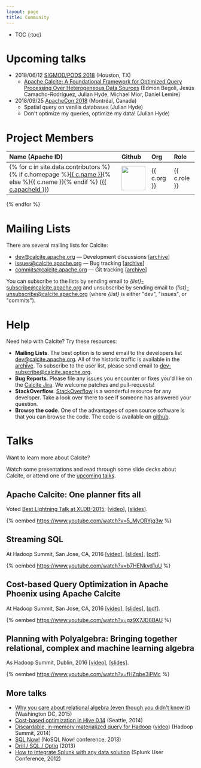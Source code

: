 ```yaml
---
layout: page
title: Community
---
```

<!--
{% comment %}
Licensed to the Apache Software Foundation (ASF) under one or more
contributor license agreements.  See the NOTICE file distributed with
this work for additional information regarding copyright ownership.
The ASF licenses this file to you under the Apache License, Version 2.0
(the "License"); you may not use this file except in compliance with
the License.  You may obtain a copy of the License at

http://www.apache.org/licenses/LICENSE-2.0

Unless required by applicable law or agreed to in writing, software
distributed under the License is distributed on an "AS IS" BASIS,
WITHOUT WARRANTIES OR CONDITIONS OF ANY KIND, either express or implied.
See the License for the specific language governing permissions and
limitations under the License.
{% endcomment %}
-->

* TOC
{:toc}

# Upcoming talks

* 2018/06/12 [SIGMOD/PODS 2018](https://sigmod2018.org/index.shtml) (Houston, TX)
  * [Apache Calcite: A Foundational Framework for Optimized Query
    Processing Over Heterogeneous Data
    Sources](https://sigmod2018.org/sigmod_industrial_list.shtml) (Edmon
    Begoli, Jesús Camacho-Rodríguez, Julian Hyde, Michael Mior, Daniel
    Lemire)
* 2018/09/25 [ApacheCon 2018](https://www.apachecon.com/acna18/) (Montréal, Canada)
  * Spatial query on vanilla databases (Julian Hyde)
  * Don't optimize my queries, optimize my data! (Julian Hyde)

# Project Members

Name (Apache ID) | Github | Org | Role
:--------------- | :----- | :-- | :---
{% for c in site.data.contributors %}{% if c.homepage %}<a href="{{ c.homepage }}">{{ c.name }}</a>{% else %}{{ c.name }}{% endif %} (<a href="http://people.apache.org/phonebook.html?uid={{ c.apacheId }}">{{ c.apacheId }}</a>) | <a href="http://github.com/{{ c.githubId }}"><img width="64" src="{% unless c.avatar %}http://github.com/{{ c.githubId }}.png{% else %}{{ c.avatar }}{% endunless %}"></a> | {{ c.org }} | {{ c.role }}
{% endfor %}

# Mailing Lists

There are several mailing lists for Calcite:

* [dev@calcite.apache.org](mailto:dev@calcite.apache.org) &mdash; Development discussions
  [[archive](https://mail-archives.apache.org/mod_mbox/calcite-dev/)]
* [issues@calcite.apache.org](mailto:issues@calcite.apache.org) &mdash; Bug tracking
  [[archive](https://mail-archives.apache.org/mod_mbox/calcite-issues/)]
* [commits@calcite.apache.org](mailto:commits@calcite.apache.org) &mdash; Git tracking
  [[archive](https://mail-archives.apache.org/mod_mbox/calcite-commits/)]

You can subscribe to the lists by sending email to
*{list}*-subscribe@calcite.apache.org and unsubscribe by sending email to
*{list}*-unsubscribe@calcite.apache.org (where *{list}* is either "dev", "issues", or "commits").

# Help

Need help with Calcite? Try these resources:

* **Mailing Lists**.
  The best option is to send email to the developers list
  [dev@calcite.apache.org](mailto:dev@calcite.apache.org). All
  of the historic traffic is available in the
  [archive](http://mail-archives.apache.org/mod_mbox/calcite-dev/). To
  subscribe to the user list, please send email to
  [dev-subscribe@calcite.apache.org](mailto:dev-subscribe@calcite.apache.org).
* **Bug Reports**.
  Please file any issues you encounter or fixes you'd like on the
  [Calcite Jira](https://issues.apache.org/jira/browse/CALCITE). We welcome
  patches and pull-requests!
* **StackOverflow**.
  [StackOverflow](http://stackoverflow.com/questions/tagged/calcite) is a wonderful resource for
  any developer. Take a look over there to see if someone has answered
  your question.
* **Browse the code**.
  One of the advantages of open source software is that you can browse the code.
  The code is available on [github](https://github.com/apache/calcite/tree/master).

# Talks

Want to learn more about Calcite?

Watch some presentations and read through some slide decks about
Calcite, or attend one of the [upcoming talks](#upcoming-talks).

## Apache Calcite: One planner fits all

Voted [Best Lightning Talk at XLDB-2015](http://www.xldb.org/archives/2015/05/best-lightning-talks-selected/);
[[video](https://www.youtube.com/watch?v=5_MyORYjq3w)],
[[slides](http://www.slideshare.net/julianhyde/apache-calcite-one-planner-fits-all)].

{% oembed https://www.youtube.com/watch?v=5_MyORYjq3w %}

## Streaming SQL

At Hadoop Summit, San Jose, CA, 2016
[[video](https://www.youtube.com/watch?v=b7HENkvd1uU)],
[[slides](http://www.slideshare.net/julianhyde/streaming-sql-63554778)],
[[pdf](https://github.com/julianhyde/share/blob/master/slides/calcite-streaming-sql-san-jose-2016.pdf?raw=true)].

{% oembed https://www.youtube.com/watch?v=b7HENkvd1uU %}

## Cost-based Query Optimization in Apache Phoenix using Apache Calcite

At Hadoop Summit, San Jose, CA, 2016
[[video](https://www.youtube.com/watch?v=gz9X7JD8BAU)],
[[slides](http://www.slideshare.net/julianhyde/costbased-query-optimization-in-apache-phoenix-using-apache-calcite)],
[[pdf](https://github.com/julianhyde/share/blob/master/slides/phoenix-on-calcite-hadoop-summit-2016.pdf?raw=true)].

{% oembed https://www.youtube.com/watch?v=gz9X7JD8BAU %}

## Planning with Polyalgebra: Bringing together relational, complex and machine learning algebra

As Hadoop Summit, Dublin, 2016
[[video](https://www.youtube.com/watch?v=fHZqbe3iPMc)],
[[slides](http://www.slideshare.net/julianhyde/planning-with-polyalgebra-bringing-together-relational-complex-and-machine-learning-algebra)].

{% oembed https://www.youtube.com/watch?v=fHZqbe3iPMc %}

## More talks

* <a href="https://github.com/julianhyde/share/blob/master/slides/calcite-algebra-edw-2015.pdf?raw=true">Why you care about relational algebra (even though you didn't know it)</a> (Washington DC, 2015)
* <a href="https://github.com/julianhyde/share/blob/master/slides/hive-cbo-seattle-2014.pdf?raw=true">Cost-based optimization in Hive 0.14</a> (Seattle, 2014)
* <a href="https://github.com/julianhyde/share/blob/master/slides/dmmq-summit-2014.pdf?raw=true">Discardable, in-memory materialized query for Hadoop</a> (<a href="https://www.youtube.com/watch?v=CziGOa8GXqI">video</a>) (Hadoop Summit, 2014)
* <a href="https://github.com/julianhyde/share/blob/master/slides/optiq-nosql-now-2013.pdf?raw=true">SQL Now!</a> (NoSQL Now! conference, 2013)
* <a href="https://github.com/julianhyde/share/blob/master/slides/optiq-drill-user-group-2013.pdf?raw=true">Drill / SQL / Optiq</a> (2013)
* <a href="http://www.slideshare.net/julianhyde/how-to-integrate-splunk-with-any-data-solution">How to integrate Splunk with any data solution</a> (Splunk User Conference, 2012)
